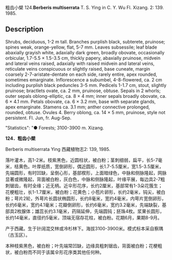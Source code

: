 粗齿小檗
124.**Berberis multiserrata** T. S. Ying in C. Y. Wu Fl. Xizang. 2: 139. 1985.

## Description
Shrubs, deciduous, 1-2 m tall. Branches purplish black, subterete, pruinose; spines weak, orange-yellow, flat, 5-7 mm. Leaves subsessile; leaf blade abaxially grayish white, adaxially dark green, broadly obovate, occasionally orbicular, 1.7-5.5 × 1.5-3.5 cm, thickly papery, abaxially pruinose, midvein and lateral veins raised, adaxially with raised midvein and lateral veins, reticulate veins conspicuous or slightly raised, base cuneate, margin coarsely 2-7-aristate-dentate on each side, rarely entire, apex rounded, sometimes emarginate. Inflorescence a subumbel, 4-8-flowered, ca. 2 cm including purplish black peduncles 3-5 mm. Pedicels 1-1.7 cm, stout, slightly pruinose; bractlets ovate, ca. 2 mm, pruinose, obtuse. Sepals in 2 whorls; outer sepals oblong-elliptic, ca. 8 × 4 mm; inner sepals broadly obovate, ca. 6 × 4.1 mm. Petals obovate, ca. 6 × 3.2 mm, base with separate glands, apex emarginate. Stamens ca. 3.1 mm; anther connective prolonged, rounded, obtuse. Ovules 4. Berry oblong, ca. 14 × 5 mm, pruinose, style not persistent. Fl. Jun, fr. Aug-Sep.

  "Statistics": "● Forests; 3100-3900 m. Xizang.

**124．粗齿小檗**

Berberis multiserrata Ying 西藏植物志2: 139, 1985.

落叶灌木，高1-2米。枝紫黑色，近圆柱状，被白粉；茎刺细弱，扁平，长5-7毫米，桔黄色。叶厚纸质，宽倒卵形，偶近圆形，长1.7-5.5厘米，宽1.5-3.5厘米，先端圆形，有时凹缺，呈倒心形，基部楔形，上面暗绿色，中脉和侧脉隆起，网脉显著或微隆起，背面被白粉，灰白色，中脉和侧脉隆起，叶缘平展，每边具2-7粗刺锯齿，有时全缘；近无柄。近伞形花序，长约2厘米，基部常有1-3朵花簇生；花梗粗壮，长1-1.7厘米，被白粉；花黄色；小苞片卵形，长约2毫米，钝尖，被白粉；萼片2轮，外萼片长圆状椭圆形，长约8毫米，宽约4毫米，内萼片宽倒卵形，长约6毫米，宽约4.1毫米；花瓣倒卵形，长约6毫米，宽约3.2毫米，先端缺裂，基部具2枚腺体；雄蕊长约3.1毫米，药隔延伸，先端圆钝；胚珠4枚。浆果长圆形，长约14毫米，直径约5毫米，顶端无宿存花柱，被白粉。花期6月，果期8-9月。

产于西藏。生于针阔混交林或冷杉林下。海拔3100-3900米。模式标本采自察隅（古玉区）。

本种枝紫黑色，被白粉；叶先端常凹缺，边缘具粗刺锯齿，背面被白粉；花梗粗状，被白粉而不同于该属伞形花序类其他任何种。

